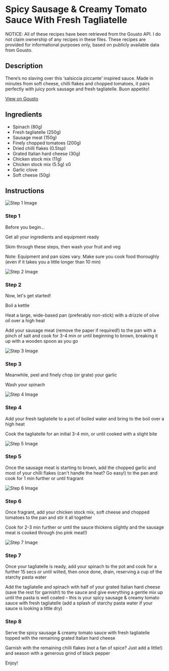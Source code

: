 # Spicy Sausage & Creamy Tomato Sauce With Fresh Tagliatelle

NOTICE: All of these recipes have been retrieved from the Gousto API. I do not claim ownership of any recipes in these files. These recipes are provided for informational purposes only, based on publicly available data from Gousto.

## Description

There’s no slaving over this ‘salsiccia piccante’ inspired sauce. Made in minutes from soft cheese, chilli flakes and chopped tomatoes, it pairs perfectly with juicy pork sausage and fresh tagliatelle. Buon appetito!

[View on Gousto](https://www.gousto.co.uk/recipes/cookbook/spicy-sausage-creamy-tomato-sauce-with-fresh-tagliatelle)

## Ingredients

- Spinach (80g)
- Fresh tagliatelle (250g)
- Sausage meat (150g)
- Finely chopped tomatoes (200g)
- Dried chilli flakes (0.5tsp)
- Grated Italian hard cheese (30g)
- Chicken stock mix (11g)
- Chicken stock mix (5.5g) x0
- Garlic clove
- Soft cheese (50g)

## Instructions

![Step 1 Image](https://production-media.gousto.co.uk/cms/recipe-step-image/Admin10mm-Step-1-2-1683881772227-x200.jpg)

### Step 1

Before you begin...

Get all your ingredients and equipment ready

Skim through these steps, then wash your fruit and veg

Note: Equipment and pan sizes vary. Make sure you cook food thoroughly (even if it takes you a little longer than 10 min)

![Step 2 Image](https://production-media.gousto.co.uk/cms/recipe-step-image/Step-2-1683881857852-x200.jpg)

### Step 2

Now, let's get started!

Boil a kettle

Heat a large, wide-based pan (preferably non-stick) with a drizzle of olive oil over a high heat

Add your sausage meat (remove the paper if required!) to the pan with a pinch of salt and cook for 3-4 min or until beginning to brown, breaking it up with a wooden spoon as you go

![Step 3 Image](https://production-media.gousto.co.uk/cms/recipe-step-image/Step-3-1683881863423-x200.jpg)

### Step 3

Meanwhile, peel and finely chop (or grate) your garlic

Wash your spinach

![Step 4 Image](https://production-media.gousto.co.uk/cms/recipe-step-image/Step-4-1683881866848-x200.jpg)

### Step 4

Add your fresh tagliatelle to a pot of boiled water and bring to the boil over a high heat

Cook the tagliatelle for an initial 3-4 min, or until cooked with a slight bite

![Step 5 Image](https://production-media.gousto.co.uk/cms/recipe-step-image/Step-5-1683881870588-x200.jpg)

### Step 5

Once the sausage meat is starting to brown, add the chopped garlic and most of your chilli flakes (can't handle the heat? Go easy!) to the pan and cook for 1 min further or until fragrant

![Step 6 Image](https://production-media.gousto.co.uk/cms/recipe-step-image/Step-6-1683881874211-x200.jpg)

### Step 6

Once fragrant, add your chicken stock mix, soft cheese and chopped tomatoes to the pan and stir it all together

Cook for 2-3 min further or until the sauce thickens slightly and the sausage meat is cooked through (no pink meat!)

![Step 7 Image](https://production-media.gousto.co.uk/cms/recipe-step-image/Step-7-copy-3-1721748632806-x200.jpg)

### Step 7

Once your tagliatelle is ready, add your spinach to the pot and cook for a further 15 secs or until wilted, then once done, drain, reserving a cup of the starchy pasta water

Add the tagliatelle and spinach with half of your grated Italian hard cheese (save the rest for garnish!) to the sauce and give everything a gentle mix up until the pasta is well coated – this is your spicy sausage & creamy tomato sauce with fresh tagliatelle (add a splash of starchy pasta water if your sauce is looking a little dry)

### Step 8

Serve the spicy sausage & creamy tomato sauce with fresh tagliatelle topped with the remaining grated Italian hard cheese

Garnish with the remaining chilli flakes (not a fan of spice? Just add a little!) and season with a generous grind of black pepper

Enjoy!

